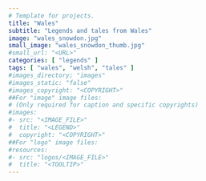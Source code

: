 ```yaml
---
# Template for projects.
title: "Wales"
subtitle: "Legends and tales from Wales"
image: "wales_snowdon.jpg"
small_image: "wales_snowdon_thumb.jpg"
#small_url: "<URL>"
categories: [ "legends" ]
tags: [ "wales", "welsh", "tales" ]
#images_directory; "images"
#images_static: "false"
#images_copyright: "<COPYRIGHT>"
##For "image" image files:
# (Only required for caption and specific copyrights)
#images:
#- src: "<IMAGE_FILE>"
#  title: "<LEGEND>"
#  copyright: "<COPYRIGHT>"
##For "logo" image files:
#resources:
#- src: "logos/<IMAGE_FILE>"
#  title: "<TOOLTIP>"
---
```


